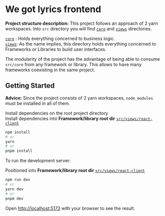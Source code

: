 # We got lyrics frontend

**Project structure description:** This project follows an approach of 2 yarn workspaces. Into  ```src``` directory you will find  [```core```](https://github.com/AlanWendorff/we-got-lyrics-frontend/tree/develop/src/core) and [```views```](https://github.com/AlanWendorff/we-got-lyrics-frontend/tree/develop/src/views) directories.

[```core```](https://github.com/AlanWendorff/we-got-lyrics-frontend/tree/develop/src/core) : Holds everything concerned to business logic.
<br/>
[```views```](https://github.com/AlanWendorff/we-got-lyrics-frontend/tree/develop/src/views): As the name implies, this directory holds everything concerned to Frameworks or Libraries to build user interfaces.

The modularity of the project has the advantage of being able to consume ```src/core``` from any framework or library. This allows to have many frameworks coexisting in the same project.

## Getting Started

**Advice:** Since the project consists of 2 yarn workspaces, ```node_modules``` must be installed in all of them.

Install dependencies on the root project directory <br/>
Install dependencies into **Framework/library root dir**  [```src/views/react-client```](https://github.com/AlanWendorff/we-got-lyrics-frontend/tree/develop/src/views/react-client)

```bash
npm install
# or
yarn
# or
pnpm install
```
To run the development server:

Positioned into **Framework/library root dir** [```src/views/react-client```](https://github.com/AlanWendorff/we-got-lyrics-frontend/tree/develop/src/views/react-client)

```bash
npm run dev
# or
yarn dev
# or
pnpm dev
```

Open [http://localhost:5173](http://localhost:5173) with your browser to see the result.
